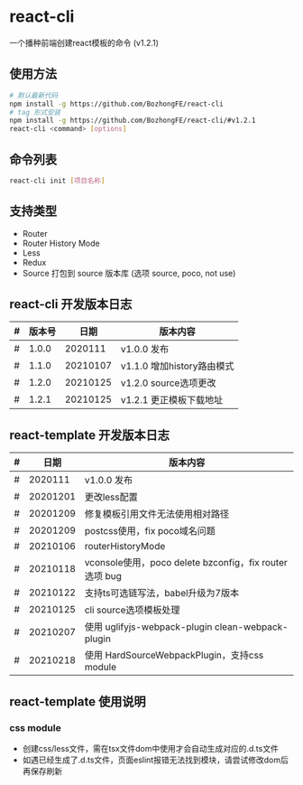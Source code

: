 # react-cli

一个播种前端创建react模板的命令 (v1.2.1)

## 使用方法

```bash
# 默认最新代码
npm install -g https://github.com/BozhongFE/react-cli
# tag 形式安装
npm install -g https://github.com/BozhongFE/react-cli/#v1.2.1
react-cli <command> [options]
```

## 命令列表

```bash
react-cli init [项目名称]
```

## 支持类型

+ Router
+ Router History Mode
+ Less
+ Redux
+ Source 打包到 source 版本库 (选项 source, poco, not use)

## react-cli 开发版本日志
|#|版本号|日期|版本内容|
|---|---|---|---|
|#|1.0.0|2020111| v1.0.0 发布
|#|1.1.0|20210107| v1.1.0 增加history路由模式
|#|1.2.0|20210125| v1.2.0 source选项更改
|#|1.2.1|20210125| v1.2.1 更正模板下载地址


## react-template 开发版本日志
|#|日期|版本内容|
|---|---|---|
|#|2020111| v1.0.0 发布
|#|20201201| 更改less配置
|#|20201209| 修复模板引用文件无法使用相对路径
|#|20201209| postcss使用，fix poco域名问题
|#|20210106| routerHistoryMode
|#|20210118| vconsole使用，poco delete bzconfig，fix router选项 bug
|#|20210122| 支持ts可选链写法，babel升级为7版本
|#|20210125| cli source选项模板处理
|#|20210207| 使用 uglifyjs-webpack-plugin clean-webpack-plugin
|#|20210218| 使用 HardSourceWebpackPlugin，支持css module

## react-template 使用说明

### css module
- 创建css/less文件，需在tsx文件dom中使用才会自动生成对应的.d.ts文件
- 如遇已经生成了.d.ts文件，页面eslint报错无法找到模块，请尝试修改dom后再保存刷新